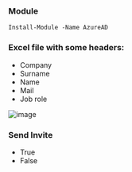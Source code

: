 ### Module 
```
Install-Module -Name AzureAD
```

### Excel file with some headers:
- Company
- Surname
- Name
- Mail
- Job role

![image](https://github.com/abebe-frank/powershell-scripts/assets/60877612/fb1697a0-8c05-4106-9a8d-f227ec50f1d7)


### Send Invite 
- True
- False
